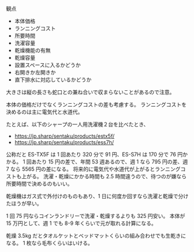 観点

- 本体価格
- ランニングコスト
- 所要時間
- 洗濯容量
- 乾燥機能の有無
- 乾燥容量
- 設置スペースに入るかどうか
- 右開きか左開きか
- 直下排水に対応しているかどうか

大きさは縦の長さも蛇口との兼ね合いで収まらないことがあるので注意。

本体の価格だけでなくランニングコストの差も考慮する。
ランニングコストを決めるのは主に電気代と水道代。

たとえば、以下のシャープの一人用洗濯機２台を比べたとき、

- https://jp.sharp/sentaku/products/estx5f/
- https://jp.sharp/sentaku/products/ess7h/

公称だと ES-TX5F は 1 回あたり 320 分で 91 円、ES-S7H は 170 分で 76 円かかる。
1 回あたり 15 円の差で、年間 53 週あるので、週 1 なら 795 円の差、週 7 なら 5565 円の差になる。
将来的に電気代や水道代が上がるとランニングコストも上がる。
洗濯・乾燥にかかる時間も 2.5 時間違うので、待つのが嫌なら所要時間で決めるのもいい。

乾燥機はガス式で外付けのものもあり、1 日に何度か回すなら洗濯と乾燥で分けたほうが早い。

1 回 75 円ならコインランドリーで洗濯・乾燥するよりも 325 円安い。
本体が 15 万円として、週 1 でも 8-9 年くらいで元が取れる計算になる。

乾燥 3.5kg だとタオルケットとベッドマットくらいの組み合わせでも生乾きになる。
1 枚なら毛布くらいはいける。
